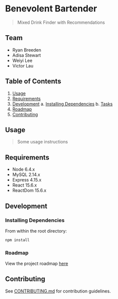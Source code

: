 # Benevolent Bartender

> Mixed Drink Finder with Recommendations

## Team

  - Ryan Breeden
  - Adisa Stewart
  - Weiyi Lee
  - Victor Lau

## Table of Contents

1. [Usage](#Usage)
2. [Requirements](#requirements)
3. [Development](#development)
    a. [Installing Dependencies](#installing-dependencies)
    b. [Tasks](#tasks)
4. [Roadmap](#roadmap)
5. [Contributing](#contributing)

## Usage

> Some usage instructions

## Requirements

- Node 6.4.x
- MySQL 2.14.x
- Express 4.15.x
- React 15.6.x
- ReactDom 15.6.x

## Development

### Installing Dependencies

From within the root directory:

```sh
npm install 

```

### Roadmap

View the project roadmap [here](LINK_TO_DOC)


## Contributing

See [CONTRIBUTING.md](CONTRIBUTING.md) for contribution guidelines.

